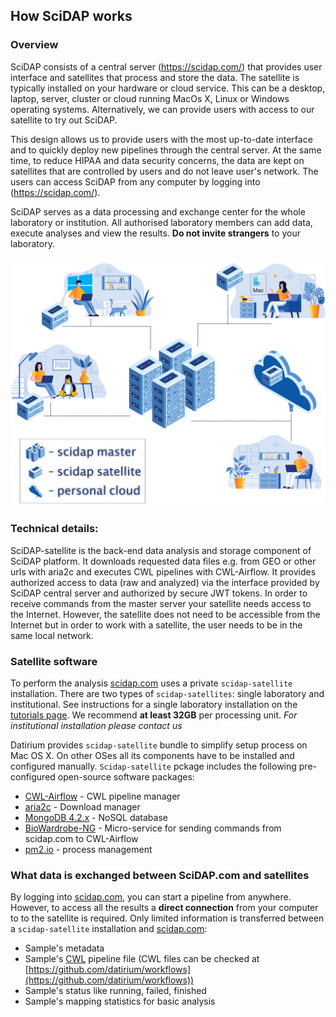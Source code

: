 ## How SciDAP works

### Overview

SciDAP  consists of a central server (https://scidap.com/) that provides user interface and satellites that process and store the data. The satellite is typically installed on your hardware or cloud service. This can be a desktop, laptop, server, cluster or cloud running MacOs X, Linux or Windows operating systems. Alternatively, we can provide users with access to our satellite to try out SciDAP.

This design allows us to provide users with the most up-to-date interface and to quickly deploy new pipelines through the central server. At the same time, to reduce HIPAA and data security concerns, the data are kept on satellites that are controlled by users and do not leave user's network. The users can access SciDAP from any computer by logging into (https://scidap.com/).

SciDAP serves as a data processing and exchange center for the whole laboratory or institution. All authorised laboratory members can add data, execute analyses and view the results. **Do not invite strangers** to your laboratory.



![scidap-satellite explained](https://raw.githubusercontent.com/datirium/scidap/master/tutorials/installation/satellite-explained.svg)


### Technical details:
 SciDAP-satellite is the back-end data analysis and storage component of SciDAP platform. It downloads requested data files e.g. from GEO or other urls with aria2c and executes CWL pipelines with CWL-Airflow. It provides authorized access to data (raw and analyzed) via the interface provided by SciDAP central server and authorized by secure JWT tokens. In order to receive commands from the master server your satellite needs access to the Internet. However, the satellite does not need to be accessible from the Internet but in order to work with a satellite, the user needs to be in the same local network.

### Satellite software 


To perform the analysis [scidap.com](https://scidap.com) uses a private `scidap-satellite` installation. There are two types of `scidap-satellites`: single laboratory and institutional. See instructions for a single laboratory installation on the [tutorials page](https://scidap.com/tutorials).  We recommend **at least 32GB** per processing unit.
*For institutional installation please contact us*


Datirium provides `scidap-satellite` bundle to simplify setup process on Mac OS X.
On other OSes all its components have to be installed and configured manually. `Scidap-satellite` pckage includes the following pre-configured open-source software packages:

* [CWL-Airflow](https://github.com/Barski-lab/cwl-airflow) - CWL pipeline manager
* [aria2c](https://aria2.github.io/) - Download manager
* [MongoDB 4.2.x](https://www.mongodb.com/download-center/community) - NoSQL database
* [BioWardrobe-NG](https://github.com/Barski-lab/biowardrobe-ng) - Micro-service for sending commands from scidap.com to CWL-Airflow
* [pm2.io](https://github.com/Unitech/pm2) - process management 


### What data is exchanged between SciDAP.com and satellites

By logging into [scidap.com](https://scidap.com), you can start a pipeline from anywhere. However, to access all the results a **direct connection** from your computer to
to the satellite is required.
Only limited information is transferred between a `scidap-satellite` installation and [scidap.com](https://scidap.com):

* Sample's metadata
* Sample's [CWL](https://www.commonwl.org/) pipeline file (CWL files can be checked at [https://github.com/datirium/workflows](https://github.com/datirium/workflows))
* Sample's status like running, failed, finished
* Sample's mapping statistics for basic analysis
